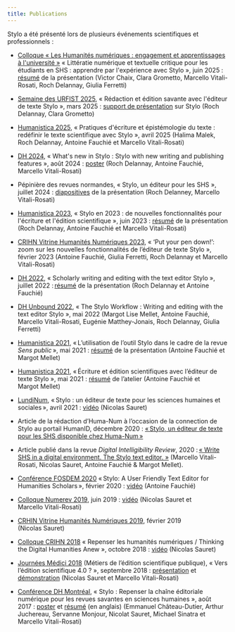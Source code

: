 ```yaml
---
title: Publications
---
```


Stylo a été présenté lors de plusieurs événements scientifiques et professionnels :

- [Colloque « Les Humanités numériques : engagement et apprentissages à l'université »](https://humanitesnum.sciencesconf.org/) « Littératie numérique et textuelle critique pour les étudiants en SHS : apprendre par l'expérience avec Stylo », juin 2025 : [résumé](https://newsletter-nexus.univ-montp3.fr/Resumes%20colloque_HN25.pdf) de la présentation (Victor Chaix, Clara Grometto, Marcello Vitali-Rosati, Roch Delannay, Giulia Ferretti)

- [Semaine des URFIST 2025](https://sygefor.reseau-urfist.fr/#/training/11038/), « Rédaction et édition savante avec l'éditeur de texte Stylo », mars 2025 : [support de présentation](https://stylo.huma-num.fr/article/678a41d73449b80012599909/annotate) sur Stylo (Roch Delannay, Clara Grometto)

- [Humanistica 2025](https://humanistica2025.sciencesconf.org/), « Pratiques d'écriture et épistémologie du texte : redéfinir le texte scientifique avec Stylo », avril 2025 (Halima Malek, Roch Delannay, Antoine Fauchié et Marcello Vitali-Rosati)

- [DH 2024](https://dh2024.adho.org/), « What's new in Stylo : Stylo with new writing and publishing features », août 2024 : [poster](/uploads/pdf/stylo-poster-adho-2024.pdf) (Roch Delannay, Antoine Fauchié, Marcello Vitali-Rosati)

- Pépinière des revues normandes, « Stylo, un éditeur pour les SHS », juillet 2024 : [diapositives](https://rochdelannay.net/presentations/stylo_normandie_24.html) de la présentation (Roch Delanney, Marcello Vitali-Rosati)

- [Humanistica 2023](https://humanistica2023.sciencesconf.org/), « Stylo en 2023 : de nouvelles fonctionnalités pour l'écriture et l'édition scientifique », juin 2023 : [résumé](https://hal.science/HUMANISTICA-2023/hal-04126432v1) de la présentation (Roch Delannay, Antoine Fauchié et Marcello Vitali-Rosati)

- [CRIHN Vitrine Humanités Numériques 2023](https://www.ecrituresnumeriques.ca/fr/evenements/2023/02/02/vitrine-sur-les-humanites-numeriques-du-centre-de-recherche-interuniversitaire-sur-les-humanites-numeriques), « ‘Put your pen down!’: zoom sur les nouvelles fonctionnalités de l’éditeur de texte Stylo », février 2023 (Antoine Fauchié, Giulia Ferretti, Roch Delannay et Marcello Vitali-Rosati)

- [DH 2022](https://dh2022.adho.org/), « Scholarly writing and editing with the text editor Stylo », juillet 2022 : [résumé](https://dh2022.adho.org/workshops-and-tutorials/wt-06) de la présentation (Roch Delannay et Antoine Fauchié)

- [DH Unbound 2022](https://dhunbound2022.ach.org/), « The Stylo Workflow : Writing and editing with the text editor Stylo », mai 2022 (Margot Lise Mellet, Antoine Fauchié, Marcello Vitali-Rosati, Eugénie Matthey-Jonais, Roch Delannay, Giulia Ferretti)

- [Humanistica 2021](https://humanistica2021.sciencesconf.org), « L’utilisation de l’outil Stylo dans le cadre de la revue *Sens public* », mai 2021 : [résumé](https://humanistica2021.sciencesconf.org/340826) de la présentation (Antoine Fauchié et Margot Mellet)

- [Humanistica 2021](https://humanistica2021.sciencesconf.org), « Écriture et édition scientifiques avec l’éditeur de texte Stylo », mai 2021 : [résumé](https://humanistica2021.sciencesconf.org/340911) de l’atelier (Antoine Fauchié et Margot Mellet)

- [LundiNum](https://agenda.inha.fr/events/stylo-un-editeur-de-texte-pour-les-sciences-humaines-et-sociales), « Stylo : un éditeur de texte pour les sciences humaines et sociales », avril 2021 : [vidéo](https://www.youtube.com/watch?v=ATvCk6NSpdQ&list=PLsl8NWzVv6T2CQFtBOfnlA_EKLFeCFSUG) (Nicolas Sauret)

- Article de la rédaction d’Huma-Num à l’occasion de la connection de Stylo au portail HumanID, décembre 2020 : [« Stylo, un éditeur de texte pour les SHS disponible chez Huma-Num »](https://humanum.hypotheses.org/6311)

- Article publié dans la revue *Digital Intelligibility Review*, 2020 : [« Write SHS in a digital environment. The Stylo text editor. »](https://doi.org/10.34745/numerev_1697) (Marcello Vitali-Rosati, Nicolas Sauret, Antoine Fauchié & Margot Mellet).

- [Conférence FOSDEM 2020](https://archive.fosdem.org/2020/) « Stylo: A User Friendly Text Editor for Humanities Scholars », février 2020 : [vidéo](https://youtu.be/OymvZQpkFAM) (Antoine Fauchié)

- [Colloque Numerev 2019](https://numerev.com/agenda.id-9.html), juin 2019 : [vidéo](https://youtu.be/-WHoTXw6Two?t=20878) (Nicolas Sauret et Marcello Vitali-Rosati)

- [CRHIN Vitrine Humanités Numériques 2019](https://crihn.openum.ca/nouvelles/2018/12/01/vitrine-hn-dh-showcase-2019/), février 2019 (Nicolas Sauret)

- [Colloque CRIHN 2018](https://www.crihn.org/colloque-2018/) « Repenser les humanités numériques / Thinking the Digital Humanities Anew », octobre 2018 : [vidéo](https://archive.org/embed/CRIHN2018NicolasSauretStyloUnditeurSmantiquePourLesHumanits) (Nicolas Sauret)

- [Journées Médici 2018](https://medici2018.sciencesconf.org/) (Métiers de l’édition scientifique publique), « Vers l’édition scientifique 4.0 ? »,  septembre 2018 : [présentation](https://ecrituresnumeriques.github.io/s_StyloMedici/) et [démonstration](https://www.youtube.com/embed/qcwEqbcxBF8) (Nicolas Sauret et Marcello Vitali-Rosati)

- [Conférence DH Montréal](https://dh2017.adho.org/program-2/abstracts/), « Stylo : Repenser la chaîne éditoriale numérique pour les revues savantes en sciences humaines », août 2017 : [poster](/uploads/pdf/poster_Stylo_DH2017.pdf) et [résumé](https://dh2017.adho.org/abstracts/224/224.pdf) (en anglais) (Emmanuel Château-Dutier, Arthur Juchereau, Servanne Monjour, Nicolat Sauret, Michael Sinatra et Marcello Vitali-Rosati)
